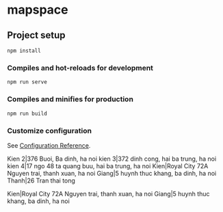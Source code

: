 # mapspace

## Project setup
```
npm install
```

### Compiles and hot-reloads for development
```
npm run serve
```

### Compiles and minifies for production
```
npm run build
```

### Customize configuration
See [Configuration Reference](https://cli.vuejs.org/config/).

Kien 2|376 Buoi, Ba dinh, ha noi
kien 3|372 dinh cong, hai ba trung, ha noi
kien 4|17 ngo 48 ta quang buu, hai ba trung, ha noi
Kien|Royal City 72A Nguyen trai, thanh xuan, ha noi
Giang|5 huynh thuc khang, ba dinh, ha noi
Thanh|26 Tran thai tong


Kien|Royal City 72A Nguyen trai, thanh xuan, ha noi
Giang|5 huynh thuc khang, ba dinh, ha noi